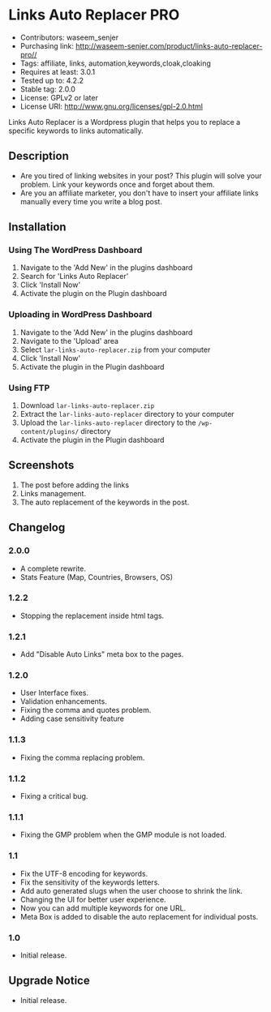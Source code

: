 # Links Auto Replacer PRO
* Contributors: waseem_senjer
* Purchasing link: http://waseem-senjer.com/product/links-auto-replacer-pro//
* Tags: affiliate, links, automation,keywords,cloak,cloaking
* Requires at least: 3.0.1
* Tested up to: 4.2.2
* Stable tag: 2.0.0
* License: GPLv2 or later
* License URI: http://www.gnu.org/licenses/gpl-2.0.html

Links Auto Replacer is a Wordpress plugin that helps you to replace a specific keywords to links automatically.


## Description

* Are you tired of linking websites in your post? This plugin will solve your problem. Link your keywords once and forget about them. 
* Are you an affiliate marketer, you don't have to insert your affiliate links manually every time you write a blog post.
 


 

## Installation



### Using The WordPress Dashboard

1. Navigate to the 'Add New' in the plugins dashboard
2. Search for 'Links Auto Replacer'
3. Click 'Install Now'
4. Activate the plugin on the Plugin dashboard

### Uploading in WordPress Dashboard

1. Navigate to the 'Add New' in the plugins dashboard
2. Navigate to the 'Upload' area
3. Select `lar-links-auto-replacer.zip` from your computer
4. Click 'Install Now'
5. Activate the plugin in the Plugin dashboard

### Using FTP

1. Download `lar-links-auto-replacer.zip`
2. Extract the `lar-links-auto-replacer` directory to your computer
3. Upload the `lar-links-auto-replacer` directory to the `/wp-content/plugins/` directory
4. Activate the plugin in the Plugin dashboard



## Screenshots

1. The post before adding the links
2. Links management.
3. The auto replacement of the keywords in the post.

## Changelog

### 2.0.0
* A complete rewrite.
* Stats Feature (Map, Countries, Browsers, OS)

### 1.2.2
* Stopping the replacement inside html tags.

### 1.2.1
* Add "Disable Auto Links" meta box to the pages.

### 1.2.0
* User Interface fixes.
* Validation enhancements.
* Fixing the comma and quotes problem.
* Adding case sensitivity feature

### 1.1.3
* Fixing the comma replacing problem.

### 1.1.2
* Fixing a critical bug.

### 1.1.1
* Fixing the GMP problem when the GMP module is not loaded.

### 1.1
* Fix the UTF-8 encoding for keywords.
* Fix the sensitivity of the keywords letters.
* Add auto generated slugs when the user choose to shrink the link.
* Changing the UI for better user experience.
* Now you can add multiple keywords for one URL.
* Meta Box is added to disable the auto replacement for individual posts.


### 1.0
* Initial release.

## Upgrade Notice
* Initial release.